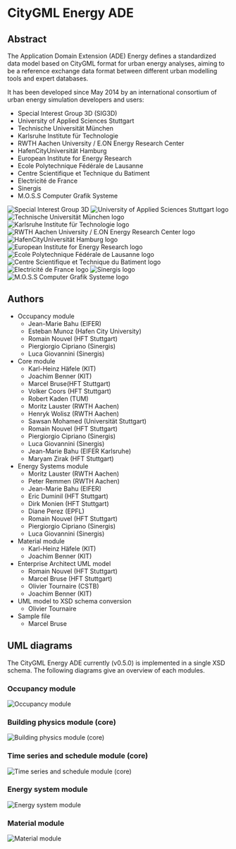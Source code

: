 # CityGML Energy ADE

## Abstract
The Application Domain Extension (ADE) Energy defines a standardized data model based on CityGML format for urban energy analyses, aiming to be a reference exchange data format between different urban modelling tools and expert databases.

It has been developed since May 2014 by an international consortium of urban energy simulation developers and users:
* Special Interest Group 3D (SIG3D)
* University of Applied Sciences Stuttgart
* Technische Universität München
* Karlsruhe Institute für Technologie
* RWTH Aachen University / E.ON Energy Research Center
* HafenCityUniversität Hamburg
* European Institute for Energy Research
* Ecole Polytechnique Fédérale de Lausanne
* Centre Scientifique et Technique du Batiment
* Electricité de France
* Sinergis
* M.O.S.S Computer Grafik Systeme

![Special Interest Group 3D](./doc/201309_SIG3D_Logo.png) ![University of Applied Sciences Stuttgart logo](./doc/hft.jpg)  ![Technische Universität München logo](./doc/tum.png)  ![Karlsruhe Institute für Technologie logo](./doc/kit.jpg)
![RWTH Aachen University / E.ON Energy Research Center logo](./doc/rwth_eon.jpg)  ![HafenCityUniversität Hamburg logo](./doc/hcu.png)  ![European Institute for Energy Research logo](./doc/eifer.png)
![Ecole Polytechnique Fédérale de Lausanne logo](./doc/epfl.png)  ![Centre Scientifique et Technique du Batiment logo](./doc/cstb.png)  ![Electricité de France logo](./doc/edf.jpg)
![Sinergis logo](./doc/sinergis.png)  ![M.O.S.S Computer Grafik Systeme logo](./doc/moss.jpg)

## Authors
* Occupancy module
	* Jean-Marie Bahu (EIFER)
	* Esteban Munoz (Hafen City University)
	* Romain Nouvel (HFT Stuttgart)
	* Piergiorgio Cipriano (Sinergis)
	* Luca Giovannini (Sinergis)
* Core module
	* Karl-Heinz Häfele (KIT)
	* Joachim Benner (KIT)
	* Marcel Bruse(HFT Stuttgart)
	* Volker Coors (HFT Stuttgart)
	* Robert Kaden (TUM)
	* Moritz Lauster (RWTH Aachen)
	* Henryk Wolisz (RWTH Aachen)
	* Sawsan Mohamed (Universität Stuttgart)
	* Romain Nouvel (HFT Stuttgart)
	* Piergiorgio Cipriano (Sinergis)
	* Luca Giovannini (Sinergis)
	* Jean-Marie Bahu (EIFER Karlsruhe)
	* Maryam Zirak (HFT Stuttgart)
* Energy Systems module
	* Moritz Lauster (RWTH Aachen)
	* Peter Remmen (RWTH Aachen)
	* Jean-Marie Bahu (EIFER)
	* Eric Duminil (HFT Stuttgart)
	* Dirk Monien (HFT Stuttgart)
	* Diane Perez (EPFL)
	* Romain Nouvel (HFT Stuttgart)
	* Piergiorgio Cipriano (Sinergis)
	* Luca Giovannini (Sinergis) 
* Material module
	* Karl-Heinz Häfele (KIT)
	* Joachim Benner (KIT)
* Enterprise Architect UML model
	* Romain Nouvel (HFT Stuttgart)
	* Marcel Bruse (HFT Stuttgart)
	* Olivier Tournaire (CSTB)
	* Joachim Benner (KIT)
* UML model to XSD schema conversion
	* Olivier Tournaire
* Sample file
	* Marcel Bruse

## UML diagrams
The CityGML Energy ADE currently (v0.5.0) is implemented in a single XSD schema. The following diagrams give an overview of each modules.
### Occupancy module
![Occupancy module](./doc/UML_diagrams/Occupancy.png)
### Building physics module (core)
![Building physics module (core)](./doc/UML_diagrams/BuildingPhysics.png)
### Time series and schedule module (core)
![Time series and schedule module (core)](./doc/UML_diagrams/TimeSeriesAndSchedule.png)
### Energy system module
![Energy system module](./doc/UML_diagrams/EnergySystem.png)
### Material module
![Material module](./doc/UML_diagrams/Material.png)